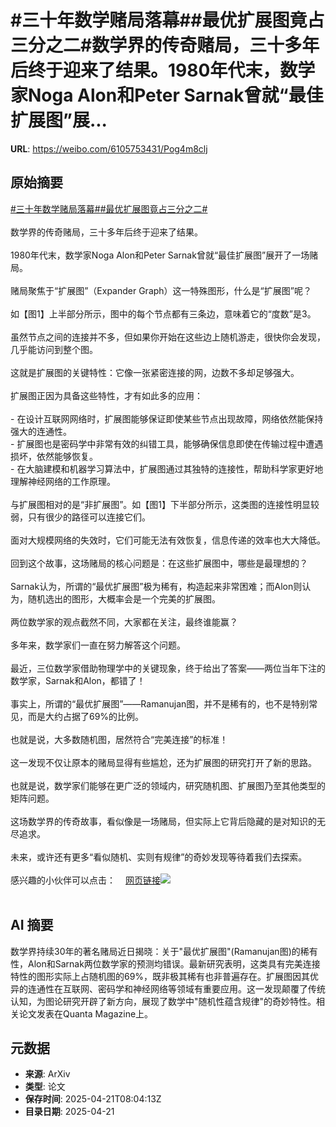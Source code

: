 # #三十年数学赌局落幕##最优扩展图竟占三分之二#数学界的传奇赌局，三十多年后终于迎来了结果。1980年代末，数学家Noga Alon和Peter Sarnak曾就“最佳扩展图”展...

**URL**: https://weibo.com/6105753431/Pog4m8clj

## 原始摘要

<a href="https://m.weibo.cn/search?containerid=231522type%3D1%26t%3D10%26q%3D%23%E4%B8%89%E5%8D%81%E5%B9%B4%E6%95%B0%E5%AD%A6%E8%B5%8C%E5%B1%80%E8%90%BD%E5%B9%95%23&amp;extparam=%23%E4%B8%89%E5%8D%81%E5%B9%B4%E6%95%B0%E5%AD%A6%E8%B5%8C%E5%B1%80%E8%90%BD%E5%B9%95%23" data-hide=""><span class="surl-text">#三十年数学赌局落幕#</span></a><a href="https://m.weibo.cn/search?containerid=231522type%3D1%26t%3D10%26q%3D%23%E6%9C%80%E4%BC%98%E6%89%A9%E5%B1%95%E5%9B%BE%E7%AB%9F%E5%8D%A0%E4%B8%89%E5%88%86%E4%B9%8B%E4%BA%8C%23&amp;extparam=%23%E6%9C%80%E4%BC%98%E6%89%A9%E5%B1%95%E5%9B%BE%E7%AB%9F%E5%8D%A0%E4%B8%89%E5%88%86%E4%B9%8B%E4%BA%8C%23" data-hide=""><span class="surl-text">#最优扩展图竟占三分之二#</span></a><br><br>数学界的传奇赌局，三十多年后终于迎来了结果。<br><br>1980年代末，数学家Noga Alon和Peter Sarnak曾就“最佳扩展图”展开了一场赌局。<br><br>赌局聚焦于“扩展图”（Expander Graph）这一特殊图形，什么是“扩展图”呢？<br><br>如【图1】上半部分所示，图中的每个节点都有三条边，意味着它的“度数”是3。<br><br>虽然节点之间的连接并不多，但如果你开始在这些边上随机游走，很快你会发现，几乎能访问到整个图。<br><br>这就是扩展图的关键特性：它像一张紧密连接的网，边数不多却足够强大。<br><br>扩展图正因为具备这些特性，才有如此多的应用：<br><br>- 在设计互联网网络时，扩展图能够保证即使某些节点出现故障，网络依然能保持强大的连通性。<br>- 扩展图也是密码学中非常有效的纠错工具，能够确保信息即使在传输过程中遭遇损坏，依然能够恢复。<br>- 在大脑建模和机器学习算法中，扩展图通过其独特的连接性，帮助科学家更好地理解神经网络的工作原理。<br><br>与扩展图相对的是“非扩展图”。如【图1】下半部分所示，这类图的连接性明显较弱，只有很少的路径可以连接它们。<br><br>面对大规模网络的失效时，它们可能无法有效恢复，信息传递的效率也大大降低。<br><br>回到这个故事，这场赌局的核心问题是：在这些扩展图中，哪些是最理想的？<br><br>Sarnak认为，所谓的“最优扩展图”极为稀有，构造起来非常困难；而Alon则认为，随机选出的图形，大概率会是一个完美的扩展图。<br><br>两位数学家的观点截然不同，大家都在关注，最终谁能赢？<br><br>多年来，数学家们一直在努力解答这个问题。<br><br>最近，三位数学家借助物理学中的关键现象，终于给出了答案——两位当年下注的数学家，Sarnak和Alon，都错了！<br><br>事实上，所谓的“最优扩展图”——Ramanujan图，并不是稀有的，也不是特别常见，而是大约占据了69%的比例。<br><br>也就是说，大多数随机图，居然符合“完美连接”的标准！<br><br>这一发现不仅让原本的赌局显得有些尴尬，还为扩展图的研究打开了新的思路。<br><br>也就是说，数学家们能够在更广泛的领域内，研究随机图、扩展图乃至其他类型的矩阵问题。<br><br>这场数学界的传奇故事，看似像是一场赌局，但实际上它背后隐藏的是对知识的无尽追求。<br><br>未来，或许还有更多“看似随机、实则有规律”的奇妙发现等待着我们去探索。<br><br>感兴趣的小伙伴可以点击：<a href="https://weibo.cn/sinaurl?u=https%3A%2F%2Fwww.quantamagazine.org%2Fnew-proof-settles-decades-old-bet-about-connected-networks-20250418%2F" data-hide=""><span class="url-icon"><img style="width: 1rem;height: 1rem" src="https://h5.sinaimg.cn/upload/2015/09/25/3/timeline_card_small_web_default.png" referrerpolicy="no-referrer"></span><span class="surl-text">网页链接</span></a><img style="" src="https://tvax1.sinaimg.cn/large/006Fd7o3gy1i0o85evgpnj30fk0yuthm.jpg" referrerpolicy="no-referrer"><br><br>

## AI 摘要

数学界持续30年的著名赌局近日揭晓：关于"最优扩展图"(Ramanujan图)的稀有性，Alon和Sarnak两位数学家的预测均错误。最新研究表明，这类具有完美连接特性的图形实际上占随机图的69%，既非极其稀有也非普遍存在。扩展图因其优异的连通性在互联网、密码学和神经网络等领域有重要应用。这一发现颠覆了传统认知，为图论研究开辟了新方向，展现了数学中"随机性蕴含规律"的奇妙特性。相关论文发表在Quanta Magazine上。

## 元数据

- **来源**: ArXiv
- **类型**: 论文
- **保存时间**: 2025-04-21T08:04:13Z
- **目录日期**: 2025-04-21

